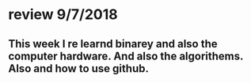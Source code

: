 # review 9/7/2018

This week I re learnd binarey and also the computer hardware.
And also the algorithems.
Also and how to use github.
---
